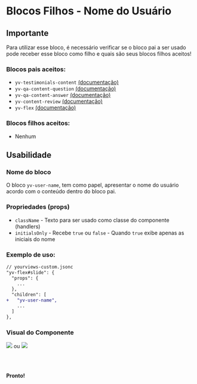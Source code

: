# Blocos Filhos - Nome do Usuário

## Importante

Para utilizar esse bloco, é necessário verificar se o bloco pai a ser usado pode receber esse bloco como filho e quais são seus blocos filhos aceitos!

### Blocos pais aceitos:

 - `yv-testimonials-content` [(documentação)](https://github.com/yourviewsbyhiplatform/documentacoes/blob/master/Blocos%20Filhos%20-%20Conte%C3%BAdo%20Testemunhos.md)
 - `yv-qa-content-question` [(documentação)](#)
 - `yv-qa-content-answer` [(documentação)](#)
 - `yv-content-review` [(documentação)](#)
 - `yv-flex` [(documentação)](https://github.com/yourviewsbyhiplatform/documentacoes/blob/master/Blocos%20Filhos%20-%20Flex%20Box.md)

### Blocos filhos aceitos:

- Nenhum
 
## Usabilidade

### Nome do bloco

O bloco `yv-user-name`, tem como papel, apresentar o nome do usuário acordo com o conteúdo dentro do bloco pai.

### Propriedades (props)

 - `className` - Texto para ser usado como classe do componente (handlers)
 - `initialsOnly` - Recebe `true` ou `false` - Quando `true` exibe apenas as iniciais do nome

### Exemplo de uso:

```diff
// yourviews-custom.jsonc
"yv-flex#slide": {
  "props": {
    ...
  },
  "children": [
+   "yv-user-name",
    ...
  ]
},
```

### Visual do Componente
![](https://i.imgur.com/n625M98.png)
ou
![](https://i.imgur.com/iPySx7U.png)

<br>
<br>

**Pronto!**

<!--stackedit_data:
eyJoaXN0b3J5IjpbLTE4ODkxNzAxMTEsNzM3NzI0NDc2LC0xMj
A5NDI1MjI1XX0=
-->